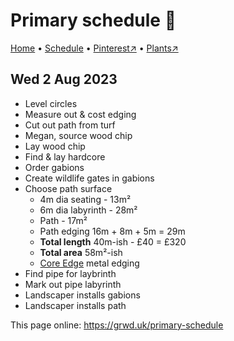 # Primary schedule 📆

[Home](https://grwd.uk/primary) • [Schedule](https://grwd.uk/primary/schedule) • [Pinterest↗](https://pinterest.co.uk/NatureWorksGarden/primary) • [Plants↗](https://bit.ly/primary-plants)

## Wed 2 Aug 2023

* Level circles
* Measure out & cost edging
* Cut out path from turf
* Megan, source wood chip
* Lay wood chip
* Find & lay hardcore
* Order gabions
* Create wildlife gates in gabions
* Choose path surface 
  * 4m dia seating - 13m²
  * 6m dia labyrinth - 28m²
  * Path - 17m²
  * Path edging 16m + 8m + 5m = 29m
  * **Total length** 40m-ish - £40 = £320
  * **Total area** 58m²-ish
  * [Core Edge](https://www.avsfencing.co.uk/core-edge-flexible-steel-edging-5m-pack/) metal edging
* Find pipe for laybrinth
* Mark out pipe labyrinth
* Landscaper installs gabions
* Landscaper installs path

This page online: <https://grwd.uk/primary-schedule>
